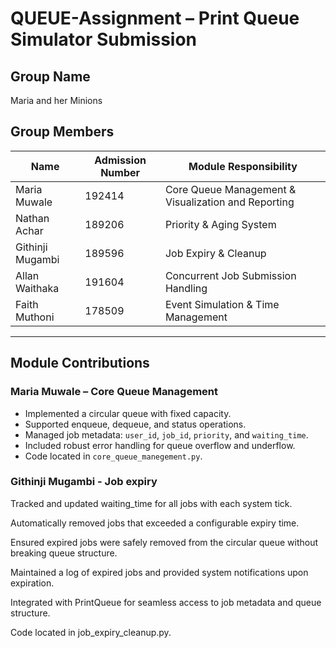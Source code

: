 # QUEUE-Assignment – Print Queue Simulator Submission

## Group Name
Maria and her Minions

## Group Members

| Name            | Admission Number | Module Responsibility                     |
|-----------------|------------------|-------------------------------------------|
| Maria Muwale    | 192414           | Core Queue Management & Visualization and Reporting                    |
| Nathan Achar | 189206         | Priority & Aging System                   |
| Githinji Mugambi | 189596         | Job Expiry & Cleanup                      |
| Allan Waithaka | 191604         | Concurrent Job Submission Handling        |
| Faith Muthoni | 178509         | Event Simulation & Time Management        |

---

## Module Contributions

### Maria Muwale – Core Queue Management
- Implemented a circular queue with fixed capacity.
- Supported enqueue, dequeue, and status operations.
- Managed job metadata: `user_id`, `job_id`, `priority`, and `waiting_time`.
- Included robust error handling for queue overflow and underflow.
- Code located in `core_queue_manegement.py`.

### Githinji Mugambi - Job expiry
Tracked and updated waiting_time for all jobs with each system tick.

Automatically removed jobs that exceeded a configurable expiry time.

Ensured expired jobs were safely removed from the circular queue without breaking queue structure.

Maintained a log of expired jobs and provided system notifications upon expiration.

Integrated with PrintQueue for seamless access to job metadata and queue structure.

Code located in job_expiry_cleanup.py.